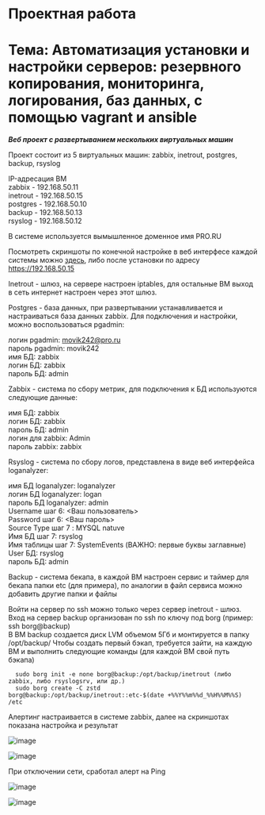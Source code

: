 # Проектная работа
# Тема: Автоматизация установки и настройки серверов: резервного копирования, мониторинга, логирования, баз данных, с помощью vagrant и ansible

***Веб проект с развертыванием нескольких виртуальных машин***

Проект состоит из 5 виртуальных машин: zabbix, inetrout, postgres, backup, rsyslog

IP-адресация ВМ </br>
zabbix - 192.168.50.11 </br>
inetrout - 192.168.50.15 </br>
postgres - 192.168.50.10 </br>
backup - 192.168.50.13 </br>
rsyslog - 192.168.50.12 </br>

В системе используется вымышленное доменное имя PRO.RU

Посмотреть скриншоты по конечной настройке в веб интерфесе каждой системы можно <a href="https://github.com/movik242/project/tree/main/inetrout/inetrout/files/site">здесь</a>, либо после установки по адресу https://192.168.50.15  

Inetrout - шлюз, на сервере настроен iptables, для остальные ВМ выход в сеть интернет настроен через этот шлюз.

Postgres - база данных, при развертывании устанавливается и настраиваться база данных zabbix. Для подключения и настройки, можно воспользоваться pgadmin:

логин pgadmin: movik242@pro.ru </br>
пароль pgadmin: movik242 </br>
имя БД: zabbix </br>
логин БД: zabbix </br>
пароль БД: admin </br>

Zabbix - система по сбору метрик, для подключения к БД используются следующие данные:

имя БД: zabbix </br>
логин БД: zabbix </br>
пароль БД: admin </br>
логин для zabbix: Admin </br>
пароль zabbix: zabbix </br>

Rsyslog - система по сбору логов, представлена в виде веб интерфейса loganalyzer:

имя БД loganalyzer: loganalyzer </br>
логин БД loganalyzer: logan </br>
пароль БД loganalyzer: admin </br>
Username шаг 6: <Ваш пользователь> </br>
Password шаг 6: <Ваш пароль> </br>
Source Type шаг 7 : MYSQL natuve </br>
Имя БД шаг 7: rsyslog </br>
Имя таблицы шаг 7: SystemEvents (ВАЖНО: первые буквы заглавные) </br>
User БД: rsyslog </br>
пароль БД: admin </br>

Backup - система бекапа, в каждой ВМ настроен сервис и таймер для бекапа папки etc (для примера), по аналогии в файл сервиса можно добавить другие папки и файлы

Войти на сервер по ssh можно только через сервер inetrout - шлюз. Вход на сервер backup организован по ssh по ключу под borg (пример: ssh borg@backup) </br>
В ВМ backup создается диск LVM объемом 5Гб и монтируется в папку /opt/backup/
Чтобы создать первый бэкап, требуется зайти, на каждую ВМ и выполнить следующие команды (для каждой ВМ свой путь бэкапа)

      sudo borg init -e none borg@backup:/opt/backup/inetrout (либо zabbix, либо rsyslogsrv, или др.)
      sudo borg create -C zstd borg@backup:/opt/backup/inetrout::etc-$(date +%%Y%%m%%d_%%H%%M%%S) /etc


Алертинг настраивается в системе zabbix, далее на скриншотах показана настройка и результат

![image](https://github.com/movik242/project/assets/143793993/17bb0bc3-b6c2-40fa-9182-63feca4000d5)


![image](https://github.com/movik242/project/assets/143793993/b6135aea-f4fe-4757-a555-230a04ef39e6)

При отключении сети, сработал алерт на Ping

![image](https://github.com/movik242/project/assets/143793993/41d5efaf-9c7e-406b-89f3-508c47a2bec6)


![image](https://github.com/movik242/project/assets/143793993/e8896eb3-2d53-4733-862a-049a21a1adb9)

